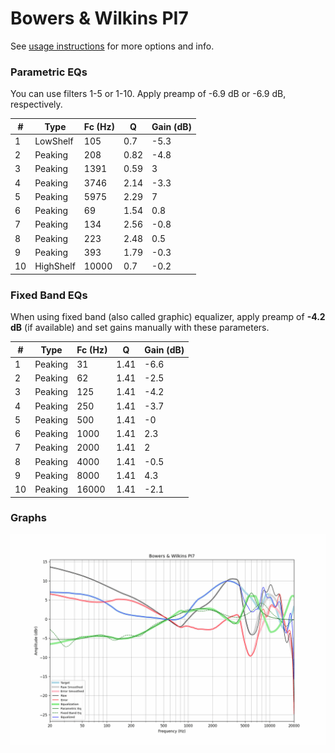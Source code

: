 # Bowers & Wilkins PI7
See [usage instructions](https://github.com/jaakkopasanen/AutoEq#usage) for more options and info.

### Parametric EQs
You can use filters 1-5 or 1-10. Apply preamp of -6.9 dB or -6.9 dB, respectively.

|   # | Type      |   Fc (Hz) |    Q |   Gain (dB) |
|-----|-----------|-----------|------|-------------|
|   1 | LowShelf  |       105 | 0.7  |        -5.3 |
|   2 | Peaking   |       208 | 0.82 |        -4.8 |
|   3 | Peaking   |      1391 | 0.59 |         3   |
|   4 | Peaking   |      3746 | 2.14 |        -3.3 |
|   5 | Peaking   |      5975 | 2.29 |         7   |
|   6 | Peaking   |        69 | 1.54 |         0.8 |
|   7 | Peaking   |       134 | 2.56 |        -0.8 |
|   8 | Peaking   |       223 | 2.48 |         0.5 |
|   9 | Peaking   |       393 | 1.79 |        -0.3 |
|  10 | HighShelf |     10000 | 0.7  |        -0.2 |

### Fixed Band EQs
When using fixed band (also called graphic) equalizer, apply preamp of **-4.2 dB** (if available) and set gains manually with these parameters.

|   # | Type    |   Fc (Hz) |    Q |   Gain (dB) |
|-----|---------|-----------|------|-------------|
|   1 | Peaking |        31 | 1.41 |        -6.6 |
|   2 | Peaking |        62 | 1.41 |        -2.5 |
|   3 | Peaking |       125 | 1.41 |        -4.2 |
|   4 | Peaking |       250 | 1.41 |        -3.7 |
|   5 | Peaking |       500 | 1.41 |        -0   |
|   6 | Peaking |      1000 | 1.41 |         2.3 |
|   7 | Peaking |      2000 | 1.41 |         2   |
|   8 | Peaking |      4000 | 1.41 |        -0.5 |
|   9 | Peaking |      8000 | 1.41 |         4.3 |
|  10 | Peaking |     16000 | 1.41 |        -2.1 |

### Graphs
![](./Bowers%20&%20Wilkins%20PI7.png)
